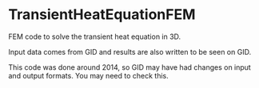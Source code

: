 # TransientHeatEquationFEM
FEM code to solve the transient heat equation in 3D.

Input data comes from GID and results are also written to be seen on GID.

This code was done around 2014, so GID may have had changes on input and output formats. You may need to check this.
